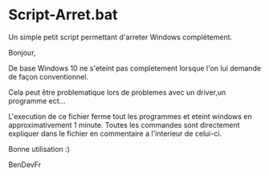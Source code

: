 # Script-Arret.bat
Un simple petit script permettant d'arreter Windows complétement.

Bonjour,

De base Windows 10 ne s'eteint pas completement lorsque l'on lui demande de façon conventionnel.

Cela peut être problematique lors de problemes avec un driver,un programme ect...

L'execution de ce fichier ferme tout les programmes et eteint windows en approximativement 1 minute.
Toutes les commandes sont directement expliquer dans le fichier en commentaire a l'interieur de celui-ci.

Bonne utilisation :)

BenDevFr
